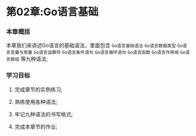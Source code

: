 # 第02章:Go语言基础

### 本章概括

本章我们来讲述Go语言的基础语法，里面包含 `Go语言基础语法` `Go语言数据类型` `Go语言变量与常量` `Go语言运算符` `Go语言条件语句` `Go语言循环语句` `Go语言函数` `Go语言作用域` `Go语言数组` 等九种语法;

### 学习目标

1. 完成章节的实例练习;

2. 熟练使用各种语法;

3. 牢记九种语法的书写格式;

4. 完成本章节的作业;
